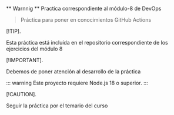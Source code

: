 ** Warnnig **
Practica correspondiente al módulo-8 de DevOps

> Práctica para poner en conocimientos GitHub Actions

[!TIP].

Esta práctica está incluída en el repositorio correspondiente de los ejercicios del módulo 8

[!IMPORTANT].

Debemos de poner atención al desarrollo de la práctica

::: warning
Este proyecto requiere Node.js 18 o superior.
:::


[!CAUTION].

Seguir la práctica por el temario del curso
